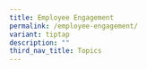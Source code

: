 ```yaml
---
title: Employee Engagement
permalink: /employee-engagement/
variant: tiptap
description: ""
third_nav_title: Topics
---
```

